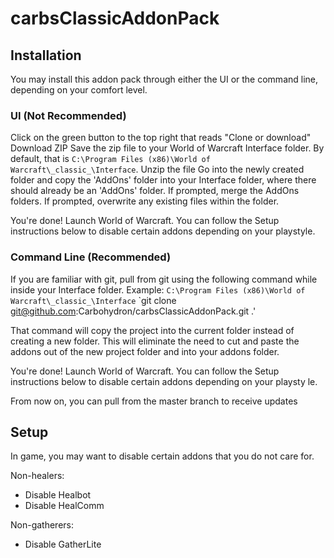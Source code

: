 # carbsClassicAddonPack

## Installation
You may install this addon pack through either the UI or the command line, depending on your comfort level.
### UI (Not Recommended)
Click on the green button to the top right that reads "Clone or download"
Download ZIP
Save the zip file to your World of Warcraft Interface folder. By default, that is `C:\Program Files (x86)\World of Warcraft\_classic_\Interface`.
Unzip the file
Go into the newly created folder and copy the 'AddOns' folder into your Interface folder, where there should already be an 'AddOns' folder.
If prompted, merge the AddOns folders.
If prompted, overwrite any existing files within the folder.

You're done! Launch World of Warcraft. You can follow the Setup instructions below to disable certain addons depending on your playstyle.

### Command Line (Recommended)
If you are familiar with git, pull from git using the following command while inside your Interface folder. Example: `C:\Program Files (x86)\World of Warcraft\_classic_\Interface` `git clone git@github.com:Carbohydron/carbsClassicAddonPack.git .'

That command will copy the project into the current folder instead of creating a new folder. This will eliminate the need to cut and paste the addons out of the new project folder and into your addons folder.

You're done! Launch World of Warcraft. You can follow the Setup instructions below to disable certain addons depending on your playsty
le.

From now on, you can pull from the master branch to receive updates

## Setup
In game, you may want to disable certain addons that you do not care for.

Non-healers:
- Disable Healbot
- Disable HealComm

Non-gatherers:
- Disable GatherLite
